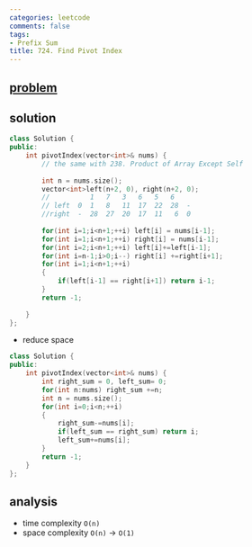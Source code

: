 ```yaml
---
categories: leetcode
comments: false
tags:
- Prefix Sum
title: 724. Find Pivot Index
---
```


## [problem](https://leetcode.com/problems/find-pivot-index/)
## solution
```c++
class Solution {
public:
    int pivotIndex(vector<int>& nums) {
        // the same with 238. Product of Array Except Self
        
        int n = nums.size();
        vector<int>left(n+2, 0), right(n+2, 0);
        //          1   7   3   6   5   6
        // left  0  1   8   11  17  22  28  -
        //right  -  28  27  20  17  11   6  0
        
        for(int i=1;i<n+1;++i) left[i] = nums[i-1];
        for(int i=1;i<n+1;++i) right[i] = nums[i-1];
        for(int i=2;i<n+1;++i) left[i]+=left[i-1];
        for(int i=n-1;i>0;i--) right[i] +=right[i+1];
        for(int i=1;i<n+1;++i)
        {
            if(left[i-1] == right[i+1]) return i-1;
        }
        return -1;
        
    }
};
```
- reduce space 
```c++
class Solution {
public:
    int pivotIndex(vector<int>& nums) {
        int right_sum = 0, left_sum= 0;
        for(int n:nums) right_sum +=n;
        int n = nums.size();
        for(int i=0;i<n;++i)
        {
            right_sum-=nums[i];
            if(left_sum == right_sum) return i;
            left_sum+=nums[i];
        }
        return -1;
    }
};
```


## analysis
- time complexity `O(n)`
- space complexity `O(n)` -> `O(1)`
